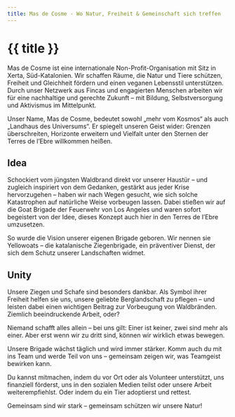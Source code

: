 ```yaml
---
title: Mas de Cosme - Wo Natur, Freiheit & Gemeinschaft sich treffen
---
```


# {{ title }}

Mas de Cosme ist eine internationale Non-Profit-Organisation mit Sitz in Xerta, Süd-Katalonien. Wir schaffen Räume, die Natur und Tiere schützen, Freiheit und Gleichheit fördern und einen veganen Lebensstil unterstützen.
Durch unser Netzwerk aus Fincas und engagierten Menschen arbeiten wir für eine nachhaltige und gerechte Zukunft – mit Bildung, Selbstversorgung und Aktivismus im Mittelpunkt.

Unser Name, Mas de Cosme, bedeutet sowohl „mehr vom Kosmos“ als auch „Landhaus des Universums“.
Er spiegelt unseren Geist wider: Grenzen überschreiten, Horizonte erweitern und Vielfalt unter den Sternen der Terres de l’Ebre willkommen heißen.


## Idea

Schockiert vom jüngsten Waldbrand direkt vor unserer Haustür – und zugleich inspiriert von dem Gedanken, gestärkt aus jeder Krise hervorzugehen – haben wir nach Wegen gesucht, wie sich solche Katastrophen auf natürliche Weise vorbeugen lassen.
Dabei stießen wir auf die Goat Brigade der Feuerwehr von Los Angeles und waren sofort begeistert von der Idee, dieses Konzept auch hier in den Terres de l’Ebre umzusetzen.

So wurde die Vision unserer eigenen Brigade geboren. Wir nennen sie Yellowoats – die katalanische Ziegenbrigade, ein präventiver Dienst, der sich dem Schutz unserer Landschaften widmet.

## Unity

Unsere Ziegen und Schafe sind besonders dankbar.
Als Symbol ihrer Freiheit helfen sie uns, unsere geliebte Berglandschaft zu pflegen – und leisten dabei einen wichtigen Beitrag zur Vorbeugung von Waldbränden. Ziemlich beeindruckende Arbeit, oder?

Niemand schafft alles allein – bei uns gilt: Einer ist keiner, zwei sind mehr als einer.
Aber erst wenn wir zu dritt sind, können wir wirklich etwas bewegen.

Unsere Brigade wächst täglich und wird immer stärker.
Komm auch du mit ins Team und werde Teil von uns – gemeinsam zeigen wir, was Teamgeist bewirken kann.

Du kannst mitmachen, indem du vor Ort oder als Volunteer unterstützt,
uns finanziell förderst, uns in den sozialen Medien teilst oder unsere Arbeit weiterempfiehlst.
Oder indem du ein Tier adoptierst und rettest.

Gemeinsam sind wir stark – gemeinsam schützen wir unsere Natur!

